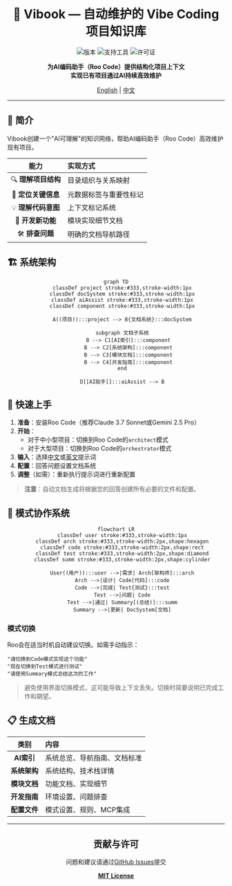 <div align="center">

# 🌟 Vibook — 自动维护的 Vibe Coding 项目知识库

![版本](https://img.shields.io/badge/版本-0.1.0-blue)
![支持工具](https://img.shields.io/badge/支持-Roo%20Code-brightgreen)
![许可证](https://img.shields.io/badge/许可证-MIT-orange)

<p><strong>为AI编码助手（Roo Code）提供结构化项目上下文<br>实现已有项目通过AI持续高效维护</strong></p>

[English](README.md) | [中文](README.zh.md)

</div>

---

## 📖 简介

Vibook创建一个"AI可理解"的知识网络，帮助AI编码助手（Roo Code）高效维护现有项目。

| 能力 | 实现方式 |
|:----:|:--------|
| 🔍 **理解项目结构** | 目录组织与关系映射 |
| 🎯 **定位关键信息** | 元数据标签与重要性标记 |
| 💡 **理解代码意图** | 上下文标记系统 |
| 🚀 **开发新功能** | 模块实现细节文档 |
| 🛠️ **排查问题** | 明确的文档导航路径 |

## 🏗️ 系统架构

<div align="center">

```mermaid
graph TD
    classDef project stroke:#333,stroke-width:1px
    classDef docSystem stroke:#333,stroke-width:1px
    classDef aiAssist stroke:#333,stroke-width:1px
    classDef component stroke:#333,stroke-width:1px
    
    A((项目)):::project --> B{文档系统}:::docSystem
    
    subgraph 文档子系统
        B --> C1[AI索引]:::component
        B --> C2[系统架构]:::component
        B --> C3[模块文档]:::component
        B --> C4[开发指南]:::component
    end
    
    D[[AI助手]]:::aiAssist --> B
```

</div>

## 🚀 快速上手

1. **准备**：安装Roo Code（推荐Claude 3.7 Sonnet或Gemini 2.5 Pro）
2. **开始**：
   - 对于中小型项目：切换到Roo Code的`architect`模式
   - 对于大型项目：切换到Roo Code的`orchestrator`模式
3. **输入**：选择[中文](./ROO-PROMPT.md)或[英文](./ROO-PROMPT-EN.md)提示词
4. **配置**：回答问题设置文档系统
5. **调整**（如需）：重新执行提示词进行重新配置

> **注意**：自动文档生成将根据您的回答创建所有必要的文件和配置。

## 🔄 模式协作系统

<div align="center">

```mermaid
flowchart LR
    classDef user stroke:#333,stroke-width:1px
    classDef arch stroke:#333,stroke-width:2px,shape:hexagon
    classDef code stroke:#333,stroke-width:2px,shape:rect
    classDef test stroke:#333,stroke-width:2px,shape:diamond
    classDef summ stroke:#333,stroke-width:2px,shape:cylinder
    
    User((用户)):::user -->|需求| Arch[架构师]:::arch
    Arch -->|设计| Code[代码]:::code
    Code -->|完成| Test{测试}:::test
    Test -->|问题| Code
    Test -->|通过| Summary[(总结)]:::summ
    Summary -->|更新| DocSystem[文档]
```

</div>

### 模式切换

Roo会在适当时机自动建议切换。如需手动指示：

```
"请切换到Code模式实现这个功能"
"现在切换到Test模式进行测试"
"请使用Summary模式总结这次的工作"
```

> 避免使用界面切换模式，这可能导致上下文丢失。切换时简要说明已完成工作和期望。

## 📋 生成文档

| 类别 | 内容 |
|:----:|:--------|
| **AI索引** | 系统总览、导航指南、文档标准 |
| **系统架构** | 系统结构、技术栈详情 |
| **模块文档** | 功能文档、实现细节 |
| **开发指南** | 环境设置、问题排查 |
| **配置文件** | 模式设置、规则、MCP集成 |

---

<div align="center">

## 贡献与许可

问题和建议请通过[GitHub Issues](https://github.com/yourusername/vibook/issues)提交

**[MIT License](LICENSE)**

</div>